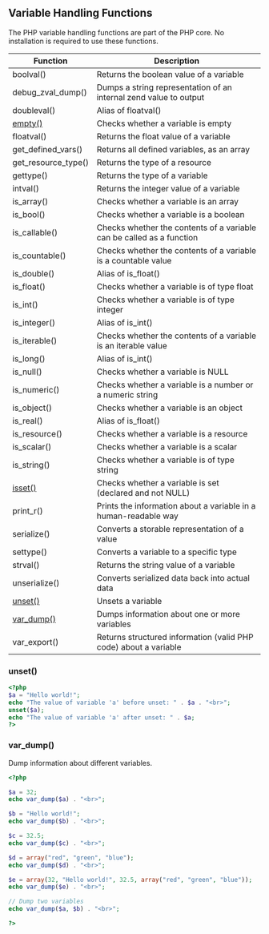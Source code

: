 ## Variable Handling Functions
The PHP variable handling functions are part of the PHP core. No installation is required to use these functions.

|Function|	Description|
|--------|-----------|
|boolval()|	Returns the boolean value of a variable|
|debug_zval_dump()|	Dumps a string representation of an internal zend value to output|
|doubleval()|	Alias of floatval()|
|[empty()](../Func/phpEmpty.md)|	Checks whether a variable is empty|
|floatval()|	Returns the float value of a variable|
|get_defined_vars()|	Returns all defined variables, as an array|
|get_resource_type()|	Returns the type of a resource|
|gettype()|	Returns the type of a variable|
|intval()|	Returns the integer value of a variable|
|is_array()|	Checks whether a variable is an array|
|is_bool()|	Checks whether a variable is a boolean|
|is_callable()|	Checks whether the contents of a variable can be called as a function|
|is_countable()|	Checks whether the contents of a variable is a countable value|
|is_double()|	Alias of is_float()|
|is_float()|	Checks whether a variable is of type float|
|is_int()|	Checks whether a variable is of type integer|
|is_integer()|	Alias of is_int()|
|is_iterable()|	Checks whether the contents of a variable is an iterable value|
|is_long()|	Alias of is_int()|
|is_null()|	Checks whether a variable is NULL|
|is_numeric()|	Checks whether a variable is a number or a numeric string|
|is_object()|	Checks whether a variable is an object|
|is_real()|	Alias of is_float()|
|is_resource()|	Checks whether a variable is a resource|
|is_scalar()|	Checks whether a variable is a scalar|
|is_string()|	Checks whether a variable is of type string|
|[isset()](../Func/phpEmpty.md#isset-function)|	Checks whether a variable is set (declared and not NULL)|
|print_r()|	Prints the information about a variable in a human-readable way|
|serialize()|	Converts a storable representation of a value|
|settype()|	Converts a variable to a specific type|
|strval()|	Returns the string value of a variable|
|unserialize()|	Converts serialized data back into actual data|
|[unset()](#unset)|	Unsets a variable|
|[var_dump()](#var_dump)	|Dumps information about one or more variables|
|var_export()|	Returns structured information (valid PHP code) about a variable|

### unset()

```php
<?php
$a = "Hello world!";
echo "The value of variable 'a' before unset: " . $a . "<br>";
unset($a);
echo "The value of variable 'a' after unset: " . $a;
?>
```

### var_dump()

Dump information about different variables.


```php
<?php

$a = 32;
echo var_dump($a) . "<br>";

$b = "Hello world!";
echo var_dump($b) . "<br>";

$c = 32.5;
echo var_dump($c) . "<br>";

$d = array("red", "green", "blue");
echo var_dump($d) . "<br>";

$e = array(32, "Hello world!", 32.5, array("red", "green", "blue"));
echo var_dump($e) . "<br>";

// Dump two variables
echo var_dump($a, $b) . "<br>";

?>
```